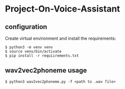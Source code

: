 # Project-On-Voice-Assistant

## configuration

Create virtual environment and install the requirements:

```shell
$ python3 -m venv venv
$ source venv/bin/activate
$ pip install -r requiirements.txt
```

## wav2vec2phoneme usage

```shell
$ python3 wav2vec2phoneme.py -f <path to .wav file>
```
